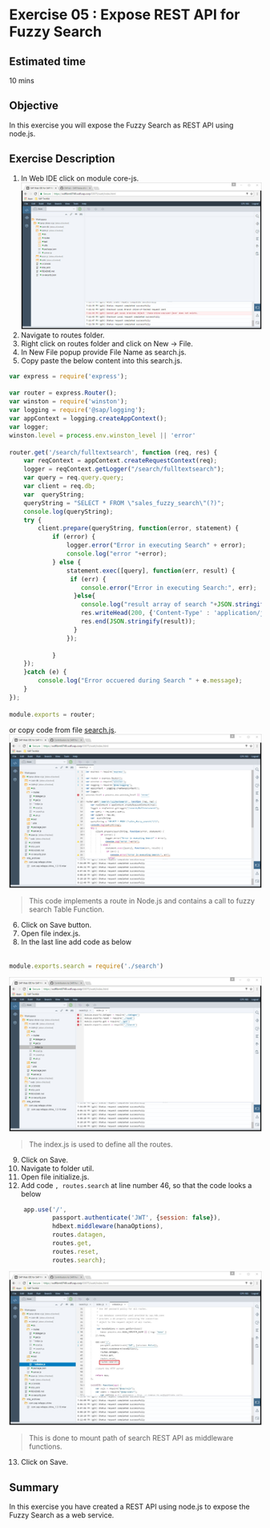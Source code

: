 Exercise 05 : Expose REST API for Fuzzy Search
===============
## Estimated time

10 mins

## Objective
In this exercise you will expose the Fuzzy Search as REST API using node.js.

## Exercise Description
1. In Web IDE click on module core-js.  
![Alt text](./images/core-js.jpg "core-js")
2. Navigate to routes folder.
3. Right click on routes folder and click on New -> File.
4. In New File popup provide File Name as search.js.
5. Copy paste the below content into this search.js.

```js
var express = require('express');

var router = express.Router();
var winston = require('winston');
var logging = require('@sap/logging');
var appContext = logging.createAppContext();
var logger;
winston.level = process.env.winston_level || 'error'

router.get('/search/fulltextsearch', function (req, res) {
    var reqContext = appContext.createRequestContext(req);
    logger = reqContext.getLogger("/search/fulltextsearch");
    var query = req.query.query;
    var client = req.db;
    var  queryString;
	queryString = "SELECT * FROM \"sales_fuzzy_search\"(?)";
	console.log(queryString);
	try {
		client.prepare(queryString, function(error, statement) {
			if (error) {
				logger.error("Error in executing Search" + error);
				console.log("error "+error);
			} else {
				statement.exec([query], function(err, result) {
				 if (err) {
    			    console.error("Error in executing Search:", err);
    			  }else{
                	console.log("result array of search "+JSON.stringify(result));
                	res.writeHead(200, {'Content-Type' : 'application/json'});
                	res.end(JSON.stringify(result));
    			  }
				});
                
            }
    });
	}catch (e) {
		console.log("Error occuered during Search " + e.message);
	}
});

module.exports = router;

```
or copy code from file [search.js](./code/search.js).
![Alt text](./images/Search_Service.jpg "Search Service") 
> This code implements a route in Node.js and contains a call to fuzzy search Table Function.
6. Click on Save button.
7. Open file index.js.
8. In the last line add code as below
```js

module.exports.search = require('./search')

```
![Alt text](./images/Update-Indexjs.jpg "Update Index JS") 
> The index.js is used to define all the routes.
9. Click on Save.    
10. Navigate to folder util.
11. Open file initialize.js.
12. Add code `, routes.search` at line number 46,  so that the code looks a below

```js
	app.use('/',
		    passport.authenticate('JWT', {session: false}),
		    hdbext.middleware(hanaOptions),
		    routes.datagen,
		    routes.get,
		    routes.reset,
		    routes.search);
```
![Alt text](./images/Update-Initializejs.jpg "Update Initialize JS") 
> This is done to mount path of search REST API as middleware functions.
13. Click on Save.

## Summary
In this exercise you have created a REST API using node.js to expose the Fuzzy Search as a web service.
